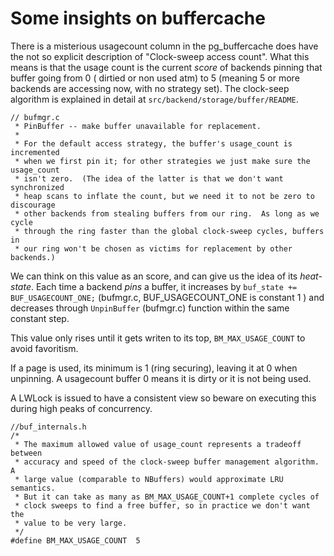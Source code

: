 # Some insights on buffercache 

There is a misterious usagecount column in the pg_buffercache does have the 
not so explicit description of "Clock-sweep access count". What this means is that
the usage count is the current _score_ of backends pinning that buffer going from 0 (
dirtied or non used atm) to 5 (meaning 5 or more backends are accessing now, with
no strategy set). The clock-seep algorithm is explained in detail at `src/backend/storage/buffer/README`.

```
// bufmgr.c
 * PinBuffer -- make buffer unavailable for replacement.
 *
 * For the default access strategy, the buffer's usage_count is incremented
 * when we first pin it; for other strategies we just make sure the usage_count
 * isn't zero.  (The idea of the latter is that we don't want synchronized
 * heap scans to inflate the count, but we need it to not be zero to discourage
 * other backends from stealing buffers from our ring.  As long as we cycle
 * through the ring faster than the global clock-sweep cycles, buffers in
 * our ring won't be chosen as victims for replacement by other backends.)
```



We can think on this value as an score, and can give us the idea of its _heat-state_.
Each time a backend _pins_ a buffer, it increases by `buf_state += BUF_USAGECOUNT_ONE;`
(bufmgr.c, BUF_USAGECOUNT_ONE is constant 1 ) and decreases through `UnpinBuffer` (bufmgr.c) function
within the same constant step.

This value only rises until it gets writen to its top, `BM_MAX_USAGE_COUNT` to avoid 
favoritism.

If a page is used, its minimum is 1 (ring securing), leaving it at 0 when unpinning. A usagecount buffer
0 means it is dirty or it is not being used.

A LWLock is issued to have a consistent view so beware on executing this during high peaks of concurrency.

```
//buf_internals.h
/*
 * The maximum allowed value of usage_count represents a tradeoff between
 * accuracy and speed of the clock-sweep buffer management algorithm.  A
 * large value (comparable to NBuffers) would approximate LRU semantics.
 * But it can take as many as BM_MAX_USAGE_COUNT+1 complete cycles of
 * clock sweeps to find a free buffer, so in practice we don't want the
 * value to be very large.
 */
#define BM_MAX_USAGE_COUNT	5
```

